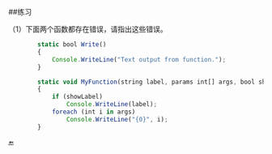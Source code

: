 ##练习

（1）下面两个函数都存在错误，请指出这些错误。

```javascript
        static bool Write()
        {
            Console.WriteLine("Text output from function.");
        }

        static void MyFunction(string label, params int[] args, bool showLabel)
        {
            if (showLabel)
                Console.WriteLine(label);
            foreach (int i in args)
                Console.WriteLine("{0}", i);
        }
```














🔚